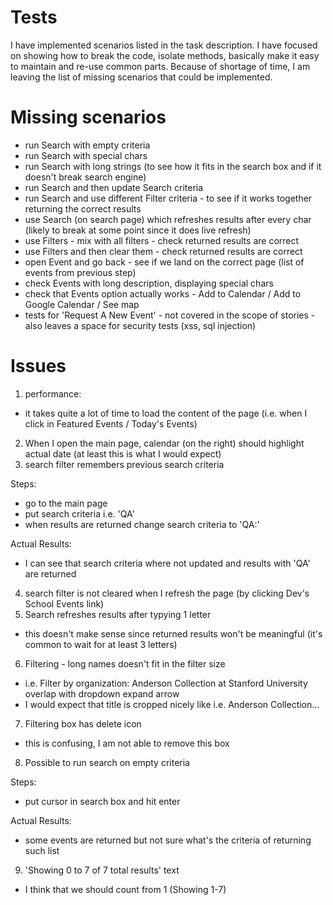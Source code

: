 # Tests 
I have implemented scenarios listed in the task description.
I have focused on showing how to break the code, isolate methods, basically make it easy to maintain and re-use common parts.
Because of shortage of time, I am leaving the list of missing scenarios that could be implemented.

# Missing scenarios
- run Search with empty criteria
- run Search with special chars 
- run Search with long strings (to see how it fits in the search box and if it doesn't break search engine)
- run Search and then update Search criteria
- run Search and use different Filter criteria - to see if it works together returning the correct results
- use Search (on search page) which refreshes results after every char (likely to break at some point since it does live refresh)
- use Filters - mix with all filters - check returned results are correct
- use Filters and then clear them - check returned results are correct
- open Event and go back - see if we land on the correct page (list of events from previous step)
- check Events with long description, displaying special chars
- check that Events option actually works - Add to Calendar / Add to Google Calendar / See map
- tests for 'Request A New Event' - not covered in the scope of stories - also leaves a space for security tests (xss, sql injection)


# Issues
1. performance:
 - it takes quite a lot of time to load the content of the page (i.e. when I click in Featured Events / Today's Events)
2. When I open the main page, calendar (on the right) should highlight actual date (at least this is what I would expect)
3. search filter remembers previous search criteria

Steps:
- go to the main page
- put search criteria i.e. 'QA'
- when results are returned change search criteria to 'QA:'

Actual Results:
- I can see that search criteria where not updated and results with 'QA' are returned
4. search filter is not cleared when I refresh the page (by clicking Dev's School Events link) 
5. Search refreshes results after typying 1 letter
- this doesn't make sense since returned results won't be meaningful (it's common to wait for at least 3 letters)
6. Filtering - long names doesn't fit in the filter size
- i.e. Filter by organization: Anderson Collection at Stanford University overlap with dropdown expand arrow
- I would expect that title is cropped nicely like i.e. Anderson Collection...
7. Filtering box has delete icon
- this is confusing, I am not able to remove this box
8. Possible to run search on empty criteria

Steps: 
- put cursor in search box and hit enter

Actual Results:
- some events are returned but not sure what's the criteria of returning such list
9. 'Showing 0 to 7 of 7 total results' text
- I think that we should count from 1 (Showing 1-7)




